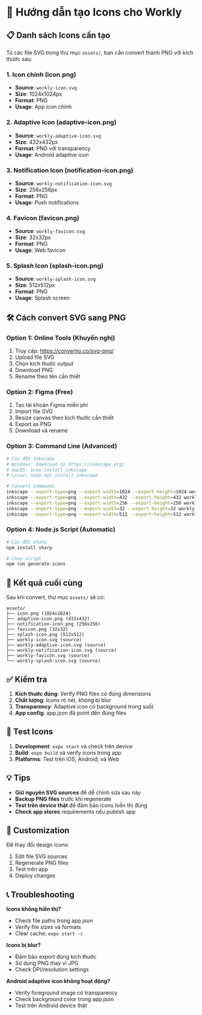 # 🎨 Hướng dẫn tạo Icons cho Workly

## 📋 Danh sách Icons cần tạo

Từ các file SVG trong thư mục `assets/`, bạn cần convert thành PNG với kích thước sau:

### 1. Icon chính (icon.png)
- **Source**: `workly-icon.svg`
- **Size**: 1024x1024px
- **Format**: PNG
- **Usage**: App icon chính

### 2. Adaptive Icon (adaptive-icon.png)
- **Source**: `workly-adaptive-icon.svg`
- **Size**: 432x432px
- **Format**: PNG với transparency
- **Usage**: Android adaptive icon

### 3. Notification Icon (notification-icon.png)
- **Source**: `workly-notification-icon.svg`
- **Size**: 256x256px
- **Format**: PNG
- **Usage**: Push notifications

### 4. Favicon (favicon.png)
- **Source**: `workly-favicon.svg`
- **Size**: 32x32px
- **Format**: PNG
- **Usage**: Web favicon

### 5. Splash Icon (splash-icon.png)
- **Source**: `workly-splash-icon.svg`
- **Size**: 512x512px
- **Format**: PNG
- **Usage**: Splash screen

## 🛠️ Cách convert SVG sang PNG

### Option 1: Online Tools (Khuyến nghị)
1. Truy cập: https://convertio.co/svg-png/
2. Upload file SVG
3. Chọn kích thước output
4. Download PNG
5. Rename theo tên cần thiết

### Option 2: Figma (Free)
1. Tạo tài khoản Figma miễn phí
2. Import file SVG
3. Resize canvas theo kích thước cần thiết
4. Export as PNG
5. Download và rename

### Option 3: Command Line (Advanced)
```bash
# Cài đặt Inkscape
# Windows: Download từ https://inkscape.org/
# macOS: brew install inkscape
# Linux: sudo apt install inkscape

# Convert commands
inkscape --export-type=png --export-width=1024 --export-height=1024 workly-icon.svg --export-filename=icon.png
inkscape --export-type=png --export-width=432 --export-height=432 workly-adaptive-icon.svg --export-filename=adaptive-icon.png
inkscape --export-type=png --export-width=256 --export-height=256 workly-notification-icon.svg --export-filename=notification-icon.png
inkscape --export-type=png --export-width=32 --export-height=32 workly-favicon.svg --export-filename=favicon.png
inkscape --export-type=png --export-width=512 --export-height=512 workly-splash-icon.svg --export-filename=splash-icon.png
```

### Option 4: Node.js Script (Automatic)
```bash
# Cài đặt sharp
npm install sharp

# Chạy script
npm run generate-icons
```

## 📁 Kết quả cuối cùng

Sau khi convert, thư mục `assets/` sẽ có:

```
assets/
├── icon.png (1024x1024)
├── adaptive-icon.png (432x432)
├── notification-icon.png (256x256)
├── favicon.png (32x32)
├── splash-icon.png (512x512)
├── workly-icon.svg (source)
├── workly-adaptive-icon.svg (source)
├── workly-notification-icon.svg (source)
├── workly-favicon.svg (source)
└── workly-splash-icon.svg (source)
```

## ✅ Kiểm tra

1. **Kích thước đúng**: Verify PNG files có đúng dimensions
2. **Chất lượng**: Icons rõ nét, không bị blur
3. **Transparency**: Adaptive icon có background trong suốt
4. **App config**: app.json đã point đến đúng files

## 🚀 Test Icons

1. **Development**: `expo start` và check trên device
2. **Build**: `expo build` và verify icons trong app
3. **Platforms**: Test trên iOS, Android, và Web

## 💡 Tips

- **Giữ nguyên SVG sources** để dễ chỉnh sửa sau này
- **Backup PNG files** trước khi regenerate
- **Test trên device thật** để đảm bảo icons hiển thị đúng
- **Check app stores** requirements nếu publish app

## 🎨 Customization

Để thay đổi design icons:
1. Edit file SVG sources
2. Regenerate PNG files
3. Test trên app
4. Deploy changes

## 📞 Troubleshooting

**Icons không hiển thị?**
- Check file paths trong app.json
- Verify file sizes và formats
- Clear cache: `expo start -c`

**Icons bị blur?**
- Đảm bảo export đúng kích thước
- Sử dụng PNG thay vì JPG
- Check DPI/resolution settings

**Android adaptive icon không hoạt động?**
- Verify foreground image có transparency
- Check background color trong app.json
- Test trên Android device thật
